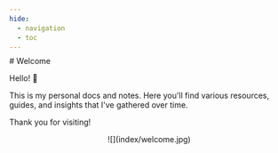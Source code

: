 ```yaml
---
hide:
  - navigation
  - toc
---
```


<style>
.welcome-container {
    margin-top: -5px !important;
}

.welcome-image {
    margin-right: 25px;
}

.welcome-image p {
    margin: 0;
}

@media (max-width: 1023px) {
    .welcome-container {
        display: flex !important;
        flex-direction: column !important;
        align-items: center;
    }

    .welcome-container > .cell {
        max-width: 600px;
    }

    .welcome-image {
        margin-right: 0 !important;
        order: 2;
    }
}
</style>

<div class="grid welcome-container" markdown>
<div class="cell welcome-image" markdown>![](index/welcome.jpg)</div>
<div class="cell" markdown>
# Welcome

Hello! 👋

This is my personal docs and notes. Here you'll find various resources, guides, and insights that I've gathered over time.

Thank you for visiting!
</div>
</div>
